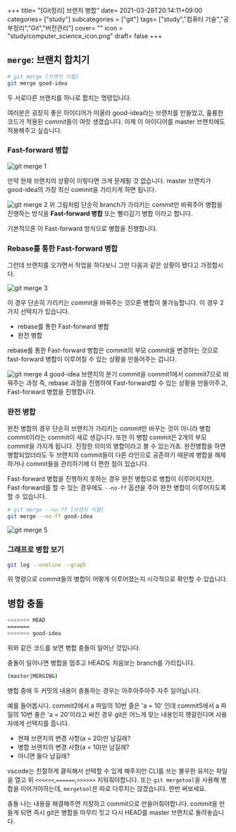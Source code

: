 +++
title= "[Git정리] 브랜치 병합"
date= 2021-03-28T20:14:11+09:00
categories= ["study"]
subcategories = ["git"]
tags= ["study","컴퓨터 기술","공부정리","Git","버전관리"]
cover= ""
icon = "study/computer_science_icon.png"
draft= false
+++

## `merge`: 브랜치 합치기
```bash
# git merge [브랜치 이름]
git merge good-idea
```

두 서로다른 브랜치를 하나로 합치는 명령입니다.

여러분은 굉장히 좋은 아이디어가 떠올라 good-idea라는 브랜치를 만들었고, 훌륭한 코드가 적용된 commit들이 여럿 생겼습니다. 이제 이 아이디어를 master 브랜치에도 적용해주고 싶습니다.

### Fast-forward 병합

![git merge 1](../images/git-merge-1.png)

만약 현재 브랜치의 상황이 이렇다면 크게 문제될 것 없습니다. master 브랜치가 good-idea의 가장 최신 commit을 가리키게 하면 됩니다.

![git merge 2](../images/git-merge-2.png)
위 그림처럼 단순히 branch가 가리키는 commit만 바꿔주어 병합을 진행하는 방식을 **Fast-forward 병합** 또는 빨리감기 병합 이라고 합니다.

기본적으론 이 Fast-forward 방식으로 병합을 진행합니다. 
### Rebase를 통한 Fast-forward 병합
그런데 브랜치를 오가면서 작업을 하다보니 그만 다음과 같은 상황이 됐다고 가정합시다.

![git merge 3](../images/git-merge-3.png)

이 경우 단순히 가리키는 commit을 바꿔주는 것으론 병합이 불가능합니다. 이 경우 2가지 선택지가 있습니다. 

- rebase를 통한 Fast-forward 병합
- 완전 병합

rebase를 통한 Fast-forward 병합은 commit의 부모 commit을 변경하는 것으로 fast-forward 병합이 이루어질 수 있는 상황을 만들어주는 겁니다. 

![git merge 4](../images/git-merge-4.png)
good-idea 브랜치의 분기 commit을 commit1에서 commit7으로 바꿔주는 과정 즉, rebase 과정을 진행하여 Fast-forward할 수 있는 상황을 만들어주고, Fast-forward 병합을 진행합니다.

### 완전 병합


완전 병합의 경우 단순히 브랜치가 가리키는 commit만 바꾸는 것이 아니라 병합 commit이라는 commit이 새로 생깁니다. 또한 이 병합 commit은 2개의 부모 commit을 가지게 됩니다. 진정한 의미의 병합이라고 볼 수 있는거죠. 완전병합을 하면 병합되었더라도 두 브랜치의 commit들이 다른 라인으로 공존하기 때문에 병합을 해제하거나 commit들을 관리하기에 더 편한 점이 있습니다. 

Fast-forward 병합을 진행하지 못하는 경우 완전 병합으로 병합이 이루어지지만, Fast-forward를 할 수 있는 경우에도 `--no-ff` 옵션을 주어 완전 병합이 이루어지도록 할 수 있습니다.

```bash
# git merge --no-ff [브랜치 이름]
git merge --no-ff good-idea
```

![git merge 5](../images/git-merge-5.png)

### 그래프로 병합 보기
```bash
git log --oneline --graph
```

위 명령으로 commit들의 병합이 어떻게 이루어졌는지 시각적으로 확인할 수 있습니다. 

## 병합 충돌
```bash
<<<<<<< HEAD
======= 
>>>>>>> good-idea
```
위와 같은 코드를 보면 병합 충돌이 일어난 것입니다.

충돌이 일어나면 병합을 멈추고 HEAD도 처음보는 branch를 가리킵니다.
```bash
(master|MERGING)
```

병합 중에 두 커밋의 내용이 충돌하는 경우는 아주아주아주 자주 일어납니다.

예를 들어봅시다. commit2에서 a 파일의 10번 줄은 'a = 10' 인데 commit5에서 a 파일의 10번 줄은 'a = 20'이라고 써진 경우 git은 어느게 맞는 내용인지 햇갈린다며 사용자에게 선택지를 줍니다.

- 현재 브랜치의 변경 사항(a = 20)만 남길래?
- 병합 브랜치의 변경 사항(a = 10)만 남길래?
- 아니면 둘다 남길래?

vscode는 친절하게 클릭해서 선택할 수 있게 해주지만 CLI를 쓰는 불우한 유저는 파일을 열고 위 `<<<<<<`,`======`,`>>>>>>` 지워줘야합니다. 또는 `git mergetool`을 사용해 병합을 이어가야하는데, `mergetool`은 따로 다루지는 않겠습니다. 한번 써보세요.

충돌 나는 내용을 해결해주면 저장하고 commit으로 만들어줘야합니다. commit을 만들게 되면 즉시 git은 병합을 마무리 짓고 다시 HEAD를 master 브랜치로 돌려놓습니다.